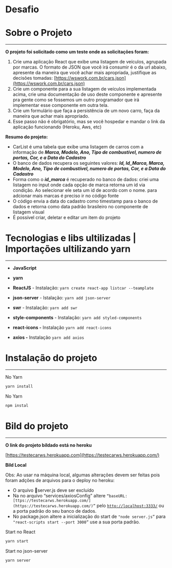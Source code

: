 # Desafio

# Sobre o Projeto

---

**O projeto foi solicitado como um teste onde as solicitações foram:**

1. Crie uma aplicação React que exibe uma listagem de veículos, agrupada por marcas. O
formato de JSON que você irá consumir é o da url abaixo, apresente da maneira que você
achar mais apropriada, justifique as decisões tomadas:
[https://wswork.com.br/cars.json](https://wswork.com.br/cars.json)
2. Crie um componente para a sua listagem de veículos implementada acima, crie uma
documentação de uso deste componente e apresente pra gente como se fossemos um
outro programador que irá implementar esse componente em outra tela.
3. Crie um formulário que faça a persistência de um novo carro, faça da maneira que achar mais apropriado.
4. Esse passo não é obrigatório, mas se você hospedar e mandar o link da aplicação
funcionando (Heroku, Aws, etc)

**Resumo do projeto:**

- CarList é uma tabela que exibe uma listagem de carros com a informação de ***Marca, Modelo, Ano, Tipo de combustível, numero de portas, Cor, e a Data do Cadastro***
- O banco de dados recupera os seguintes valores: ***Id, Id_Marca, Marca, Modelo, Ano, Tipo de combustível, numero de portas, Cor, e a Data do Cadastro***
- Forma como o ***id_marca*** é recuperado no banco de dados: criei uma listagem no input onde cada opção de marca retorna um id via condição. Ao selecionar ele seta um id de acordo com o nome.
para adcionar mais marcas é preciso ir no código fonte
- O código envia a data do cadastro como timestamp para o banco de dados e retorna como data padrão brasileiro no componente de listagem visual
- É possível criar, deletar e editar um item do projeto

# **Tecnologias e libs ultilizadas | Importações ultilizando yarn**

---

- **JavaScript**
- **yarn**
- **ReactJS** - Instalação: `yarn create react-app listcar --teamplate`
- **json-server** - Istalação: `yarn add json-server`

- **swr** - Instalação: `yarn add swr`
- **style-components** - Instalação: `yarn add styled-components`
- **react-icons -** Instalação `yarn add react-icons`
- **axios -** Instalação `yarn add axios`

# Instalação do projeto

---

No Yarn

```jsx
yarn install
```

No Yarn

```jsx
npm instal
```

# Bild do projeto

---

**O link do projeto bildado está no heroku** 

[https://testecarws.herokuapp.com](https://testecarws.herokuapp.com/)

**Bild Local**

Obs: Ao usar na máquina local, algumas alterações devem ser feitas pois foram adções de arquivos para o deploy no heroku: 

- O arquivo 📄server.js deve ser excluído
- Na no arquivo “services/axiosConfig” altere  `“baseURL: [ttps://testecarws.herokuapp.com/](https://testecarws.herokuapp.com/)”` pelo [`http://localhost:3333/`](http://localhost:3333/) ou a porta padrão do seu banco de dados.
- No package.json altere a inicialização do start de 
`"node server.js”` para `"react-scripts start --port 3000”` use a sua porta padrão.

 

Start no React

```jsx
yarn start
```

Start no json-server

```jsx
yarn server
```
